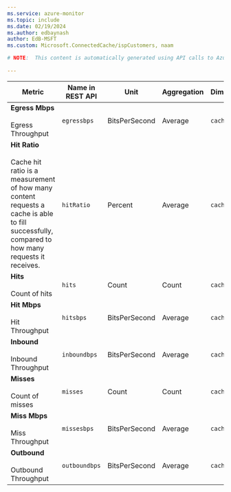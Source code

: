 ```yaml
---
ms.service: azure-monitor
ms.topic: include
ms.date: 02/19/2024
ms.author: edbaynash
author: EdB-MSFT
ms.custom: Microsoft.ConnectedCache/ispCustomers, naam

# NOTE:  This content is automatically generated using API calls to Azure. Any edits made on these files will be overwritten in the next run of the script. 
 
---
```



|Metric|Name in REST API|Unit|Aggregation|Dimensions|Time Grains|DS Export|
|---|---|---|---|---|---|---|
|**Egress Mbps**<br><br>Egress Throughput |`egressbps` |BitsPerSecond |Average |`cachenodeid`|PT1M |Yes|
|**Hit Ratio**<br><br>Cache hit ratio is a measurement of how many content requests a cache is able to fill successfully, compared to how many requests it receives. |`hitRatio` |Percent |Average |`cachenodeid`|PT1M |Yes|
|**Hits**<br><br>Count of hits |`hits` |Count |Count |`cachenodeid`|PT1M |Yes|
|**Hit Mbps**<br><br>Hit Throughput |`hitsbps` |BitsPerSecond |Average |`cachenodeid`|PT1M |Yes|
|**Inbound**<br><br>Inbound Throughput |`inboundbps` |BitsPerSecond |Average |`cachenodeid`|PT1M |Yes|
|**Misses**<br><br>Count of misses |`misses` |Count |Count |`cachenodeid`|PT1M |Yes|
|**Miss Mbps**<br><br>Miss Throughput |`missesbps` |BitsPerSecond |Average |`cachenodeid`|PT1M |Yes|
|**Outbound**<br><br>Outbound Throughput |`outboundbps` |BitsPerSecond |Average |`cachenodeid`|PT1M |Yes|